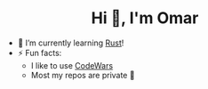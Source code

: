 <h1 align="center"> Hi 👋, I'm Omar </h1>



- 🌱 I’m currently learning [Rust](https://www.rust-lang.org/)!
- ⚡ Fun facts:
  - I like to use [CodeWars](https://www.codewars.com/)
  - Most my repos are private 👀 


<!--
**omejia10/omejia10** is a ✨ _special_ ✨ repository because its `README.md` (this file) appears on your GitHub profile.

Here are some ideas to get you started:

- 🔭 I’m currently working on ...
- 👯 I’m looking to collaborate on ...
- 🤔 I’m looking for help with ...
- 💬 Ask me about ...
- 📫 How to reach me: ...
- 😄 Pronouns: ...
-->
